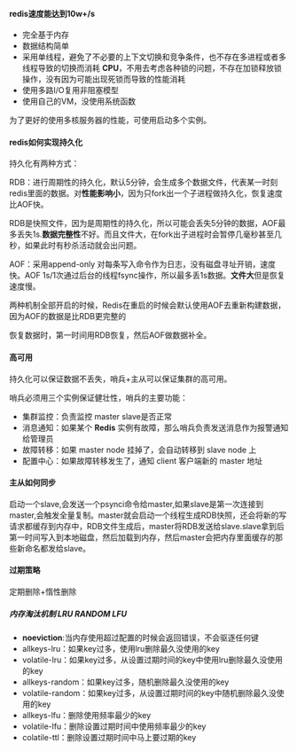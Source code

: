 #### redis速度能达到10w+/s

- 完全基于内存
- 数据结构简单
- 采用单线程，避免了不必要的上下文切换和竞争条件，也不存在多进程或者多线程导致的切换而消耗 **CPU**，不用去考虑各种锁的问题，不存在加锁释放锁操作，没有因为可能出现死锁而导致的性能消耗
- 使用多路I/O复用非阻塞模型
- 使用自己的VM，没使用系统函数

为了更好的使用多核服务器的性能，可使用启动多个实例。

#### redis如何实现持久化

持久化有两种方式：

RDB：进行周期性的持久化，默认5分钟，会生成多个数据文件，代表某一时刻redis里面的数据。对**性能影响小**，因为只fork出一个子进程做持久化，恢复速度比AOF快。

RDB是快照文件，因为是周期性的持久化，所以可能会丢失5分钟的数据，AOF最多丢失1s.**数据完整性**不好。而且文件大，在fork出子进程时会暂停几毫秒甚至几秒，如果此时有秒杀活动就会出问题。

AOF：采用append-only 对每条写入命令作为日志，没有磁盘寻址开销，速度快。AOF 1s/1次通过后台的线程fsync操作，所以最多丢1s数据。**文件大**但是恢复速度慢。

两种机制全部开启的时候，Redis在重启的时候会默认使用AOF去重新构建数据，因为AOF的数据是比RDB更完整的

恢复数据时，第一时间用RDB恢复，然后AOF做数据补全。

#### 高可用

持久化可以保证数据不丢失，哨兵+主从可以保证集群的高可用。

哨兵必须用三个实例保证健壮性，哨兵的主要功能：

- 集群监控：负责监控  master  slave是否正常
- 消息通知：如果某个 **Redis** 实例有故障，那么哨兵负责发送消息作为报警通知给管理员
- 故障转移：如果 master node 挂掉了，会自动转移到 slave node 上
- 配置中心：如果故障转移发生了，通知 client 客户端新的 master 地址

#### 主从如何同步

启动一个slave,会发送一个psynci命令给master,如果slave是第一次连接到master,会触发全量复制。master就会启动一个线程生成RDB快照，还会将新的写请求都缓存到内存中，RDB文件生成后，master将RDB发送给slave.slave拿到后第一时间写入到本地磁盘，然后加载到内存，然后master会把内存里面缓存的那些新命名都发给slave。

#### 过期策略

定期删除+惰性删除

##### 内存淘汰机制  LRU RANDOM LFU

- **noeviction**:当内存使用超过配置的时候会返回错误，不会驱逐任何键
- allkeys-lru：如果key过多，使用lru删除最久没使用的key
- volatile-lru：如果key过多，从设置过期时间的key中使用lru删除最久没使用的key
- allkeys-random：如果key过多，随机删除最久没使用的key
- volatile-random：如果key过多，从设置过期时间的key中随机删除最久没使用的key
- allkeys-lfu：删除使用频率最少的key
- volatile-lfu：删除设置过期时间中使用频率最少的key
- colatile-ttl：删除设置过期时间中马上要过期的key













